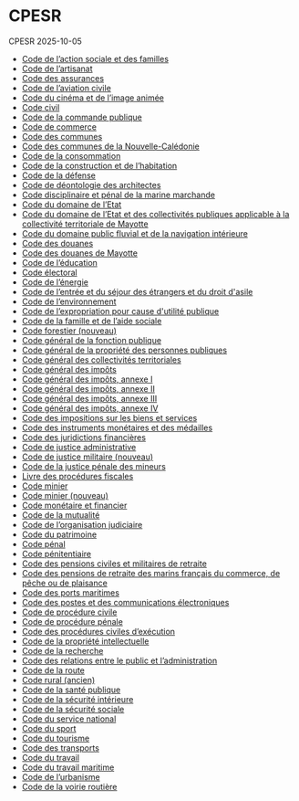 CPESR
================
CPESR
2025-10-05

- [Code de l’action sociale et des
  familles](codes/code-de-l-action-sociale-et-des-familles/legifouille-code.md)
- [Code de l’artisanat](codes/code-de-l-artisanat/legifouille-code.md)
- [Code des assurances](codes/code-des-assurances/legifouille-code.md)
- [Code de l’aviation
  civile](codes/code-de-l-aviation-civile/legifouille-code.md)
- [Code du cinéma et de l’image
  animée](codes/code-du-cinema-et-de-l-image-animee/legifouille-code.md)
- [Code civil](codes/code-civil/legifouille-code.md)
- [Code de la commande
  publique](codes/code-de-la-commande-publique/legifouille-code.md)
- [Code de commerce](codes/code-de-commerce/legifouille-code.md)
- [Code des communes](codes/code-des-communes/legifouille-code.md)
- [Code des communes de la
  Nouvelle-Calédonie](codes/code-des-communes-de-la-nouvelle-caledonie/legifouille-code.md)
- [Code de la
  consommation](codes/code-de-la-consommation/legifouille-code.md)
- [Code de la construction et de
  l’habitation](codes/code-de-la-construction-et-de-l-habitation/legifouille-code.md)
- [Code de la défense](codes/code-de-la-defense/legifouille-code.md)
- [Code de déontologie des
  architectes](codes/code-de-deontologie-des-architectes/legifouille-code.md)
- [Code disciplinaire et pénal de la marine
  marchande](codes/code-disciplinaire-et-penal-de-la-marine-marchande/legifouille-code.md)
- [Code du domaine de
  l’Etat](codes/code-du-domaine-de-l-etat/legifouille-code.md)
- [Code du domaine de l’Etat et des collectivités publiques applicable à
  la collectivité territoriale de
  Mayotte](codes/code-du-domaine-de-l-etat-et-des-collectivites-publiques-applicable-a-la-collectivite-territoriale-de-mayotte/legifouille-code.md)
- [Code du domaine public fluvial et de la navigation
  intérieure](codes/code-du-domaine-public-fluvial-et-de-la-navigation-interieure/legifouille-code.md)
- [Code des douanes](codes/code-des-douanes/legifouille-code.md)
- [Code des douanes de
  Mayotte](codes/code-des-douanes-de-mayotte/legifouille-code.md)
- [Code de l’éducation](codes/code-de-l-education/legifouille-code.md)
- [Code électoral](codes/code-electoral/legifouille-code.md)
- [Code de l’énergie](codes/code-de-l-energie/legifouille-code.md)
- [Code de l’entrée et du séjour des étrangers et du droit
  d'asile](codes/code-de-l-entree-et-du-sejour-des-etrangers-et-du-droit-d-39-asile/legifouille-code.md)
- [Code de
  l’environnement](codes/code-de-l-environnement/legifouille-code.md)
- [Code de l’expropriation pour cause d'utilité
  publique](codes/code-de-l-expropriation-pour-cause-d-39-utilite-publique/legifouille-code.md)
- [Code de la famille et de l’aide
  sociale](codes/code-de-la-famille-et-de-l-aide-sociale/legifouille-code.md)
- [Code forestier
  (nouveau)](codes/code-forestier-nouveau/legifouille-code.md)
- [Code général de la fonction
  publique](codes/code-general-de-la-fonction-publique/legifouille-code.md)
- [Code général de la propriété des personnes
  publiques](codes/code-general-de-la-propriete-des-personnes-publiques/legifouille-code.md)
- [Code général des collectivités
  territoriales](codes/code-general-des-collectivites-territoriales/legifouille-code.md)
- [Code général des
  impôts](codes/code-general-des-impots/legifouille-code.md)
- [Code général des impôts, annexe
  I](codes/code-general-des-impots-annexe-i/legifouille-code.md)
- [Code général des impôts, annexe
  II](codes/code-general-des-impots-annexe-ii/legifouille-code.md)
- [Code général des impôts, annexe
  III](codes/code-general-des-impots-annexe-iii/legifouille-code.md)
- [Code général des impôts, annexe
  IV](codes/code-general-des-impots-annexe-iv/legifouille-code.md)
- [Code des impositions sur les biens et
  services](codes/code-des-impositions-sur-les-biens-et-services/legifouille-code.md)
- [Code des instruments monétaires et des
  médailles](codes/code-des-instruments-monetaires-et-des-medailles/legifouille-code.md)
- [Code des juridictions
  financières](codes/code-des-juridictions-financieres/legifouille-code.md)
- [Code de justice
  administrative](codes/code-de-justice-administrative/legifouille-code.md)
- [Code de justice militaire
  (nouveau)](codes/code-de-justice-militaire-nouveau/legifouille-code.md)
- [Code de la justice pénale des
  mineurs](codes/code-de-la-justice-penale-des-mineurs/legifouille-code.md)
- [Livre des procédures
  fiscales](codes/livre-des-procedures-fiscales/legifouille-code.md)
- [Code minier](codes/code-minier/legifouille-code.md)
- [Code minier (nouveau)](codes/code-minier-nouveau/legifouille-code.md)
- [Code monétaire et
  financier](codes/code-monetaire-et-financier/legifouille-code.md)
- [Code de la mutualité](codes/code-de-la-mutualite/legifouille-code.md)
- [Code de l’organisation
  judiciaire](codes/code-de-l-organisation-judiciaire/legifouille-code.md)
- [Code du patrimoine](codes/code-du-patrimoine/legifouille-code.md)
- [Code pénal](codes/code-penal/legifouille-code.md)
- [Code pénitentiaire](codes/code-penitentiaire/legifouille-code.md)
- [Code des pensions civiles et militaires de
  retraite](codes/code-des-pensions-civiles-et-militaires-de-retraite/legifouille-code.md)
- [Code des pensions de retraite des marins français du commerce, de
  pêche ou de
  plaisance](codes/code-des-pensions-de-retraite-des-marins-francais-du-commerce-de-peche-ou-de-plaisance/legifouille-code.md)
- [Code des ports
  maritimes](codes/code-des-ports-maritimes/legifouille-code.md)
- [Code des postes et des communications
  électroniques](codes/code-des-postes-et-des-communications-electroniques/legifouille-code.md)
- [Code de procédure
  civile](codes/code-de-procedure-civile/legifouille-code.md)
- [Code de procédure
  pénale](codes/code-de-procedure-penale/legifouille-code.md)
- [Code des procédures civiles
  d’exécution](codes/code-des-procedures-civiles-d-execution/legifouille-code.md)
- [Code de la propriété
  intellectuelle](codes/code-de-la-propriete-intellectuelle/legifouille-code.md)
- [Code de la recherche](codes/code-de-la-recherche/legifouille-code.md)
- [Code des relations entre le public et
  l’administration](codes/code-des-relations-entre-le-public-et-l-administration/legifouille-code.md)
- [Code de la route](codes/code-de-la-route/legifouille-code.md)
- [Code rural (ancien)](codes/code-rural-ancien/legifouille-code.md)
- [Code de la santé
  publique](codes/code-de-la-sante-publique/legifouille-code.md)
- [Code de la sécurité
  intérieure](codes/code-de-la-securite-interieure/legifouille-code.md)
- [Code de la sécurité
  sociale](codes/code-de-la-securite-sociale/legifouille-code.md)
- [Code du service
  national](codes/code-du-service-national/legifouille-code.md)
- [Code du sport](codes/code-du-sport/legifouille-code.md)
- [Code du tourisme](codes/code-du-tourisme/legifouille-code.md)
- [Code des transports](codes/code-des-transports/legifouille-code.md)
- [Code du travail](codes/code-du-travail/legifouille-code.md)
- [Code du travail
  maritime](codes/code-du-travail-maritime/legifouille-code.md)
- [Code de l’urbanisme](codes/code-de-l-urbanisme/legifouille-code.md)
- [Code de la voirie
  routière](codes/code-de-la-voirie-routiere/legifouille-code.md)
